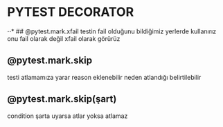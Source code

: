 # PYTEST DECORATOR
⋅⋅* ## @pytest.mark.xfail
testin fail olduğunu bildiğimiz yerlerde kullanırız onu fail olarak değil xfail olarak görürüz
## @pytest.mark.skip
testi atlamamıza yarar 
reason eklenebilir neden atlandığı belirtilebilir
## @pytest.mark.skip(şart)
condition
şarta uyarsa atlar yoksa atlamaz

